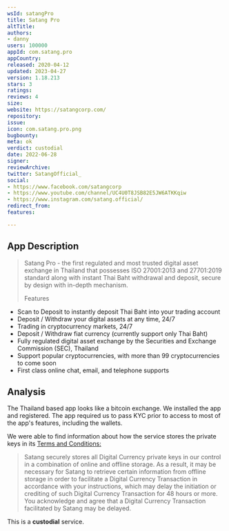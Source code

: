 ```yaml
---
wsId: satangPro
title: Satang Pro
altTitle: 
authors:
- danny
users: 100000
appId: com.satang.pro
appCountry: 
released: 2020-04-12
updated: 2023-04-27
version: 1.18.213
stars: 3
ratings: 
reviews: 4
size: 
website: https://satangcorp.com/
repository: 
issue: 
icon: com.satang.pro.png
bugbounty: 
meta: ok
verdict: custodial
date: 2022-06-28
signer: 
reviewArchive: 
twitter: SatangOfficial_
social:
- https://www.facebook.com/satangcorp
- https://www.youtube.com/channel/UC4U0T8JSB82E5JW6ATKKqiw
- https://www.instagram.com/satang.official/
redirect_from: 
features: 

---
```


## App Description 

> Satang Pro - the first regulated and most trusted digital asset exchange in Thailand that possesses ISO 27001:2013 and 27701:2019 standard along with instant Thai Baht withdrawal and deposit, secure by design with in-depth mechanism.
> 
> Features
- Scan to Deposit to instantly deposit Thai Baht into your trading account
- Deposit / Withdraw your digital assets at any time, 24/7
- Trading in cryptocurrency markets, 24/7
- Deposit / Withdraw fiat currency (currently support only Thai Baht)
- Fully regulated digital asset exchange by the Securities and Exchange Commission (SEC), Thailand
- Support popular cryptocurrencies, with more than 99 cryptocurrencies to come soon
- First class online chat, email, and telephone supports

## Analysis 

The Thailand based app looks like a bitcoin exchange. We installed the app and registered. The app required us to pass KYC prior to access to most of the app's features, including the wallets. 

We were able to find information about how the service stores the private keys in its [Terms and Conditions:](https://satangcorp.com/en/legal/terms)

> Satang securely stores all Digital Currency private keys in our control in a combination of online and offline storage. As a result, it may be necessary for Satang to retrieve certain information from offline storage in order to facilitate a Digital Currency Transaction in accordance with your instructions, which may delay the initiation or crediting of such Digital Currency Transaction for 48 hours or more. You acknowledge and agree that a Digital Currency Transaction facilitated by Satang may be delayed.  

This is a **custodial** service.